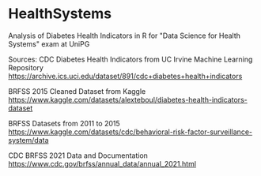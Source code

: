 # HealthSystems

Analysis of Diabetes Health Indicators in R for "Data Science for Health Systems" exam at UniPG


Sources: 
CDC Diabetes Health Indicators from UC Irvine Machine Learning Repository https://archive.ics.uci.edu/dataset/891/cdc+diabetes+health+indicators

BRFSS 2015 Cleaned Dataset from Kaggle https://www.kaggle.com/datasets/alexteboul/diabetes-health-indicators-dataset

BRFSS Datasets from 2011 to 2015 https://www.kaggle.com/datasets/cdc/behavioral-risk-factor-surveillance-system/data

CDC BRFSS 2021 Data and Documentation https://www.cdc.gov/brfss/annual_data/annual_2021.html
